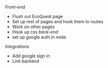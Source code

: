 *Front-end*
- Flush out EcoQuest page
- Set up rest of pages and hook them to routes
- Work on other pages 
- Hook up css
*back-end*
- set up google auth in node

*Integrations*
- Add google sign in 
- Link backend